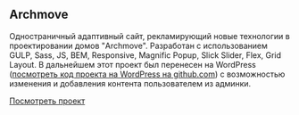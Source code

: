 ## Archmove
Одностраничный адаптивный сайт, рекламирующий новые технологии в проектировании домов "Archmove". Разработан с использованием GULP, Sass, JS, BEM, Responsive, Magnific Popup, Slick Slider, Flex, Grid Layout. В дальнейшем этот проект был перенесен на WordPress ([посмотреть код проекта на WordPress на github.com](https://github.com/krutko77/Archmove-WordPress)) с возможностью изменения и добавления контента пользователем из админки. 

[Посмотреть проект](https://krutko77.github.io/Project-14_Archmove_WP/)



